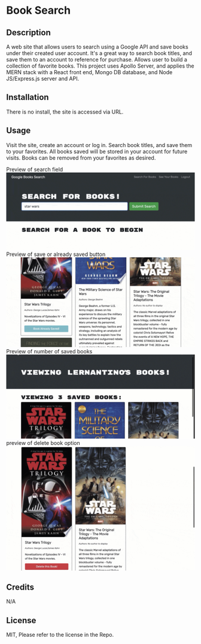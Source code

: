 # Book Search

## Description

A web site that allows users to search using a Google API and save books under their created user account. It's a great way to search book titles, and save them to an account to reference for purchase. Allows user to build a collection of favorite books. This project uses Apollo Server, and applies the MERN stack with a React front end, Mongo DB database, and Node JS/Express.js server and API.

## Installation

There is no install, the site is accessed via URL.

## Usage

Visit the site, create an account or log in. Search book titles, and save them to your favorites. All books saved will be stored in your account for future visits. Books can be removed from your favorites as desired.

Preview of search field
![site working preview](./Assets/ss-001.png)
Preview of save or already saved button
![site working preview](./Assets/ss-002.png)
Preview of number of saved books
![site working preview](./Assets/ss-003.png)
preview of delete book option
![site working preview](./Assets/ss-004.png)

## Credits

N/A

## License

MIT, Please refer to the license in the Repo.

